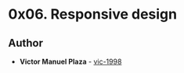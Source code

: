 # 0x06. Responsive design

## Author

-   **Victor Manuel Plaza** - [vic-1998](https://github.com/vic-1998)
